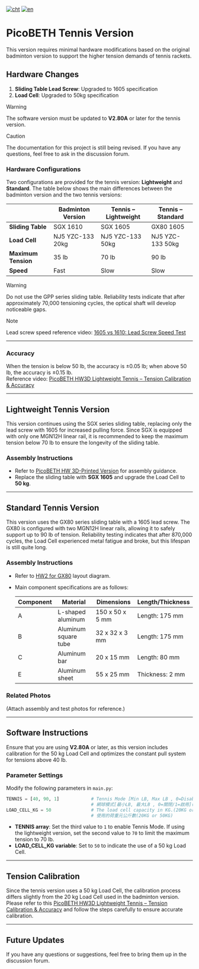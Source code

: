 [![cht](https://img.shields.io/badge/lang-cht-green.svg)](README.cht.md) 
[![en](https://img.shields.io/badge/lang-en-red.svg)](README.md)

# PicoBETH Tennis Version

This version requires minimal hardware modifications based on the original badminton version to support the higher tension demands of tennis rackets.

## Hardware Changes

1. **Sliding Table Lead Screw**: Upgraded to 1605 specification
2. **Load Cell**: Upgraded to 50kg specification

> [!WARNING]
> The software version must be updated to **V2.80A** or later for the tennis version.

> [!CAUTION]
> The documentation for this project is still being revised. If you have any questions, feel free to ask in the discussion forum.

### Hardware Configurations

Two configurations are provided for the tennis version: **Lightweight** and **Standard**. The table below shows the main differences between the badminton version and the two tennis versions:

|               | **Badminton Version** | **Tennis – Lightweight** | **Tennis – Standard** |
|---------------|----------------------|-------------------------|----------------------|
| **Sliding Table** | SGX 1610 | SGX 1605 | GX80 1605 |
| **Load Cell** | NJ5 YZC-133 20kg | NJ5 YZC-133 50kg | NJ5 YZC-133 50kg |
| **Maximum Tension** | 35 lb | 70 lb | 90 lb |
| **Speed** | Fast | Slow | Slow |

> [!WARNING]
> Do not use the GPP series sliding table. Reliability tests indicate that after approximately 70,000 tensioning cycles, the optical shaft will develop noticeable gaps.

> [!NOTE]
> Lead screw speed reference video: [1605 vs 1610: Lead Screw Speed Test](https://youtu.be/DaFmQe_a8F8)

---

### Accuracy  
When the tension is below 50 lb, the accuracy is ±0.05 lb; when above 50 lb, the accuracy is ±0.15 lb.  
Reference video: [PicoBETH HW3D Lightweight Tennis – Tension Calibration & Accuracy](https://youtu.be/3H8zwHVQJGE)

---


## Lightweight Tennis Version

This version continues using the SGX series sliding table, replacing only the lead screw with 1605 for increased pulling force. Since SGX is equipped with only one MGN12H linear rail, it is recommended to keep the maximum tension below 70 lb to ensure the longevity of the sliding table.

### Assembly Instructions

- Refer to [PicoBETH HW 3D-Printed Version](https://youtu.be/gtyGDhp-Uqk) for assembly guidance.
- Replace the sliding table with **SGX 1605** and upgrade the Load Cell to **50 kg**.

---

## Standard Tennis Version

This version uses the GX80 series sliding table with a 1605 lead screw. The GX80 is configured with two MGN12H linear rails, allowing it to safely support up to 90 lb of tension. Reliability testing indicates that after 870,000 cycles, the Load Cell experienced metal fatigue and broke, but this lifespan is still quite long.

### Assembly Instructions

- Refer to [HW2 for GX80](docs/HW2.0_GX80.pdf) layout diagram.
- Main component specifications are as follows:

  | Component | Material | Dimensions | Length/Thickness |
  |------|------------|-----------------|---------------|
  | A    | L-shaped aluminum | 150 x 50 x 5 mm | Length: 175 mm  |
  | B    | Aluminum square tube | 32 x 32 x 3 mm  | Length: 175 mm  |
  | C    | Aluminum bar | 20 x 15 mm | Length: 80 mm   |
  | E    | Aluminum sheet | 55 x 25 mm | Thickness: 2 mm    |

### Related Photos

(Attach assembly and test photos for reference.)

---

## Software Instructions

Ensure that you are using **V2.80A** or later, as this version includes calibration for the 50 kg Load Cell and optimizes the constant pull system for tensions above 40 lb.

### Parameter Settings

Modify the following parameters in `main.py`:

```python
TENNIS = [40, 90, 1]            # Tennis Mode [Min LB, Max LB , 0=Disable/1=Enadble](BETA)
                                # 網球模式[最小LB, 最大LB , 0=關閉/1=啟用](BETA)
LOAD_CELL_KG = 50               # The load cell capacity in KG.(20KG or 50KG)
                                # 使用的荷重元公斤數(20KG or 50KG)
```

- **TENNIS array**: Set the third value to `1` to enable Tennis Mode. If using the lightweight version, set the second value to `70` to limit the maximum tension to 70 lb.
- **LOAD_CELL_KG variable**: Set to `50` to indicate the use of a 50 kg Load Cell.

---

## Tension Calibration

Since the tennis version uses a 50 kg Load Cell, the calibration process differs slightly from the 20 kg Load Cell used in the badminton version. Please refer to this [PicoBETH HW3D Lightweight Tennis – Tension Calibration & Accuracy](https://youtu.be/3H8zwHVQJGE) and follow the steps carefully to ensure accurate calibration.


---

## Future Updates

If you have any questions or suggestions, feel free to bring them up in the discussion forum.
